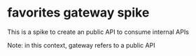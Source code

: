 # favorites gateway spike

This is a spike to create an public API to consume internal APIs

Note: in this context, gateway refers to a public API
